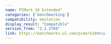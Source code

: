 ```yaml
---
name: PCMark 10 Extended"
categories: ['benchmarking']
compatibility: emulation
display_result: "Compatible"
version_from: "2.2.2704"
link: https://benchmarks.ul.com/pcmark10#buy
---
```

